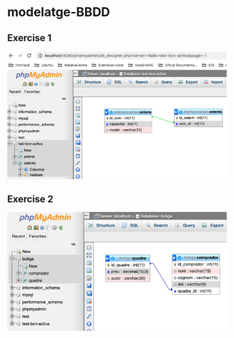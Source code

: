 # modelatge-BBDD

## Exercise 1
![Exercise-1](/img/ex-1.png)

## Exercise 2
![Exercise-1](/img/ex-2.png)